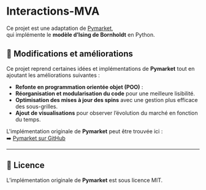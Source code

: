 # Interactions-MVA

Ce projet est une adaptation de [Pymarket](https://github.com/kenokrieger/pymarket),  
qui implémente le **modèle d’Ising de Bornholdt** en Python.

## 🔹 Modifications et améliorations

Ce projet reprend certaines idées et implémentations de **Pymarket** tout en ajoutant les améliorations suivantes :
- **Refonte en programmation orientée objet (POO)** :  
- **Réorganisation et modularisation du code** pour une meilleure lisibilité.
- **Optimisation des mises à jour des spins** avec une gestion plus efficace des sous-grilles.
- **Ajout de visualisations** pour observer l’évolution du marché en fonction du temps.

L'implémentation originale de **Pymarket** peut être trouvée ici :  
➡️ [Pymarket sur GitHub](https://github.com/kenokrieger/pymarket)

---

## 📜 **Licence**

L’implémentation originale de **Pymarket** est sous licence MIT.  

